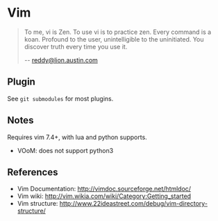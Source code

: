 # Vim

> To me, vi is Zen. To use vi is to practice zen. Every command is a koan. Profound to the user, unintelligible to the uninitiated. You discover truth every time you use it.
> 
> -- reddy@lion.austin.com

## Plugin

See `git submodules` for most plugins.

## Notes

Requires vim 7.4+, with lua and python supports.

- VOoM: does not support python3

## References

- Vim Documentation: http://vimdoc.sourceforge.net/htmldoc/
- Vim wiki: http://vim.wikia.com/wiki/Category:Getting_started
- Vim structure: http://www.22ideastreet.com/debug/vim-directory-structure/
